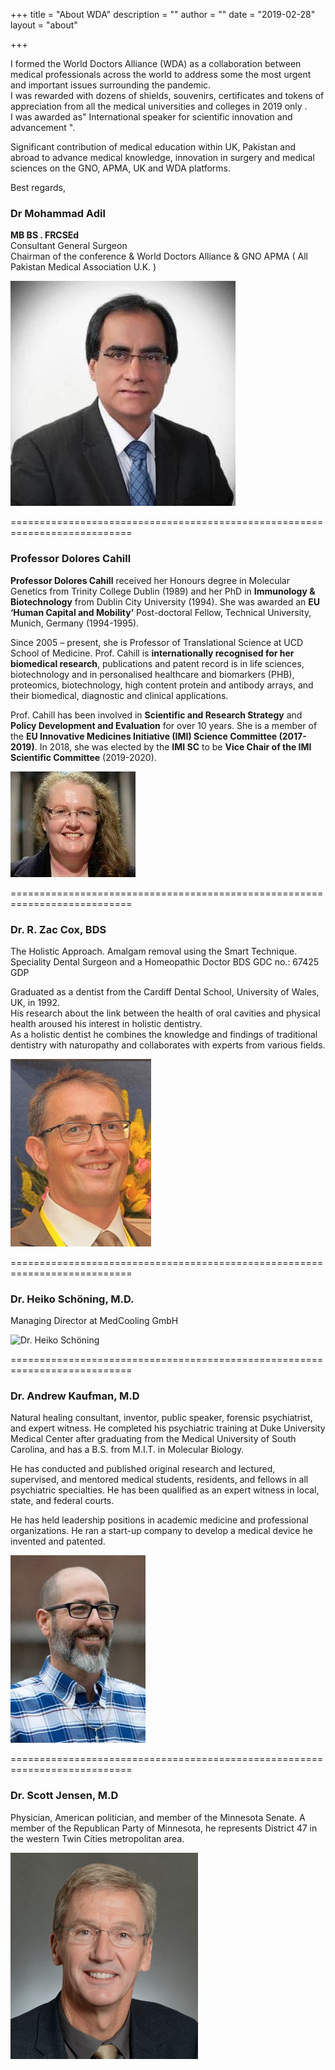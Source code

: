 +++
title = "About WDA"
description = ""
author = ""
date = "2019-02-28"
layout = "about"

+++

I formed the World Doctors Alliance (WDA) as a collaboration between medical professionals across the world to address some the most urgent and important issues surrounding the pandemic.  
I was rewarded with dozens of shields, souvenirs, certificates and tokens of appreciation from all the medical universities and colleges in 2019 only .  
I was awarded as" International speaker for scientific innovation and advancement ".   

Significant contribution of medical education within UK, Pakistan and abroad to advance medical knowledge, innovation in surgery and medical sciences on the GNO, APMA, UK and WDA platforms.

Best regards,  
### Dr Mohammad Adil   
**MB BS . FRCSEd**  
Consultant General Surgeon  
Chairman of the conference & World Doctors Alliance & GNO APMA ( All Pakistan Medical Association U.K. ) 

![Dr Mohammad Adil](ims/DrAdil.jpg#center)

===========================================================================



### Professor Dolores Cahill  

**Professor Dolores Cahill** received her Honours degree in Molecular Genetics from Trinity College Dublin (1989) and her PhD in **Immunology & Biotechnology** from Dublin City University (1994). She was awarded an **EU ‘Human Capital and Mobility’** Post-doctoral Fellow, Technical University, Munich, Germany (1994-1995).

Since 2005 – present, she is Professor of Translational Science at UCD School of Medicine. Prof. Cahill is **internationally recognised for her biomedical research**, publications and patent record is in life sciences, biotechnology and in personalised healthcare and biomarkers (PHB), proteomics, biotechnology, high content protein and antibody arrays, and their biomedical, diagnostic and clinical applications.

Prof. Cahill has been involved in **Scientific and Research Strategy** and **Policy Development and Evaluation** for over 10 years. She is a member of the **EU Innovative Medicines Initiative (IMI) Science Committee (2017-2019)**. In 2018, she was elected by the **IMI SC** to be **Vice Chair of the IMI Scientific Committee** (2019-2020).

![Professor Dolores Cahill](ims/Dolores-Cahill.jpg#center)

===========================================================================

### Dr. R. Zac Cox, BDS 

The Holistic Approach. Amalgam removal using the Smart Technique.
Speciality Dental Surgeon and a Homeopathic Doctor
BDS GDC no.: 67425 GDP

Graduated as a dentist from the Cardiff Dental School, University of Wales, UK, in 1992.  
His research about the link between the health of oral cavities and physical health aroused his interest in holistic dentistry.  
As a holistic dentist he combines the knowledge and findings of traditional dentistry with naturopathy and collaborates with experts from various fields.  

![Dr. R. Zac Cox, BDS](ims/zaccox.jpeg#center)

===========================================================================

### Dr. Heiko Schöning, M.D.

Managing Director at MedCooling GmbH  

![Dr. Heiko Schöning](ims/HeikoSchöning.jpeg#center)

===========================================================================

### Dr. Andrew Kaufman, M.D

Natural healing consultant, inventor, public speaker, forensic psychiatrist, and expert witness. He completed his psychiatric training at Duke University Medical Center after graduating from the Medical University of South Carolina, and has a B.S. from M.I.T. in Molecular Biology.   

He has conducted and published original research and lectured, supervised, and mentored medical students, residents, and fellows in all psychiatric specialties.   He has been qualified as an expert witness in local, state, and federal courts.   

He has held leadership positions in academic medicine and professional organizations. He ran a start-up company to develop a medical device he invented and patented.

![Dr. Heiko Schöning](ims/AndrewKaufman.jpg#center)

===========================================================================

### Dr. Scott Jensen, M.D

Physician, American politician, and member of the Minnesota Senate. A member of the Republican Party of Minnesota, he represents District 47 in the western Twin Cities metropolitan area.

![Dr. Heiko Schöning](ims/ScottJensen.jpg#center)